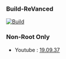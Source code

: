 ### Build-ReVanced

[![Build](https://github.com/Sohil876/build-revanced/actions/workflows/build.yaml/badge.svg?branch=main&event=push)](https://github.com/Sohil876/build-revanced/actions)

### Non-Root Only

-   Youtube : [19.09.37](https://www.apkmirror.com/apk/google-inc/youtube/youtube-19-09-37-release/)
